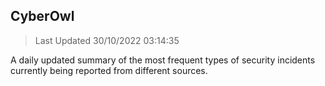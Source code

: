 ## CyberOwl 
> Last Updated 30/10/2022 03:14:35 


A daily updated summary of the most frequent types of security incidents currently being reported from different sources.

